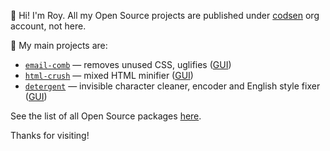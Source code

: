 👋 Hi! I'm Roy. All my Open Source projects are published under [codsen](https://github.com/codsen) org account, not here.

🔭 My main projects are:

- [`email-comb`](https://codsen.com/os/email-comb) — removes unused CSS, uglifies ([GUI](https://emailcomb.com))
- [`html-crush`](https://codsen.com/os/html-crush) — mixed HTML minifier ([GUI](https://htmlcrush.com))
- [`detergent`](https://codsen.com/os/detergent) — invisible character cleaner, encoder and English style fixer ([GUI](https://detergent.io))

See the list of all Open Source packages [here](https://codsen.com/os/).

Thanks for visiting!

